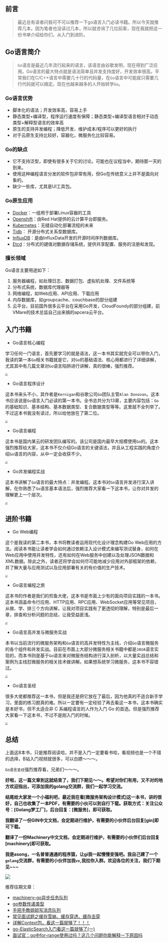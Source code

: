 ## 前言

> 最近总有读者问我可不可以推荐一下go语言入门必读书籍。所以今天就推荐几本。因为笔者也没读过几本，所以就咨询了几位前辈，现在我就把这一份书单介绍给你们，从入门到进阶。



## Go语言简介

> `Go`语言是最近几年流行起来的语言，该语言由谷歌发明，现在得到广泛应用。Go语言的最大特点就是语法简单且并发支持度好，开发效率很高。平常我们在C/C++语言中需要几十行的代码量，在`Go`语言中可能就只需要几行代码就可以搞定。现在也越来越多的人开始转学`Go`。



### Go语言优势

- 脚本化的语法；开发效率高，容易上手
- 静态类型+编译型，程序运行速度有保障；静态类型+编译型语言相对于动态类型+解释型语言的效率高
- 原生的支持并发编程；降低开发、维护成本/程序可以更好的执行
- 对于云原生支持比较好，容器化，微服务化比较容易。



### Go的缺点

- 它不支持泛型，即使有很多关于它的讨论。可能也在议程当中，期待那一天的到来。
- 使用这种编程语言分发的软件包非常有用，但Go在传统意义上并不是面向对象的。
- 缺少一些库，尤其是UI工具包。



### Go原生应用

- [Docker](https://github.com/docker/docker-ce)：一组用于部署Linux容器的工具
- [Openshift](https://github.com/openshift/origin)：由Red Hat提供的云计算平台即服务。
- [Kubernetes](https://github.com/kubernetes/kubernetes/)：无缝自动化部署流程的未来
- [Tidb](https://github.com/pingcap/tidb)： 开源分布式关系型数据库。
- [InfluxDB](https://github.com/influxdata/influxdb)：是由InfluxData开发的开源时间序列数据库。
- [Etcd](https://github.com/etcd-io/etcd)：分布式的键值对数据存储系统，提供共享配置、服务的注册和发现。



### 擅长领域

Go语言主要用途如下：

1. 服务器编程，如处理日志、数据打包、虚拟机处理、文件系统等
2. 分布式系统，数据库代理器等
3. 网络编程，如Web应用、API应用、下载应用
4. 内存数据库，如groupcache、couchbase的部分组建
5. 云平台，目前国外很多云平台在采用Go开发，CloudFoundy的部分组建，前VMare的技术总监自己出来搞的apcera云平台。



## 入门书籍

- Go语言核心编程

学习任何一门语言，首先要学习的就是语法，这一本书其实就完全可以带你入门，我读的第一本`Go`相关书籍就是它，对`Go`的基础语法、核心用都进行了详细讲解，尤其其中有几篇文章对`Go`语言陷阱进行讲解，真的很棒，强烈推荐。

<img src="./images/num_1.png" style="zoom:50%;" />

- Go语言程序设计

这本书来头不小，其作者是`Kernigan`和谷歌公司`Go`团队主管`Alan Donovan`。这本书应该说是`Go`语言入门必读的第一本书。全书总共分为13章，主要内容包括：`Go`的基础知识、基本结构、基本数据类型、复合数据类型等等。这里就不全列举了。不过这本书我没有读过，所以给他放在了第二位。

<img src="./images/num_2.png" style="zoom:50%;" />

- Go语言编程

这本书是国内某云的研发团队编写的。该公司是国内最早大规模使用`Go`的。这本强烈推荐给大家，这本书不仅介绍Go语言的关键语法，并且从工程实践的角度介绍`Go`语言的内容，从中一定会收获不少。

<img src="./images/num_3.png" style="zoom:50%;" />

- Go并发编程实战

这本书讲解了`Go`语言的最大特点：并发编程。这本书对`Go`语言并发进行深入讲解，在你熟悉了`Go`语言基本语法后，强烈推荐大家看一下这本书，让你对并发的理解更上一个层次。

<img src="./images/num_4.png" style="zoom:50%;" />



## 进阶书籍

- Go Web编程

这个是我读的第二本书，本书将教读者运用现代化设计理念构建Go Web应用的方法。阅读本书能让读者学会如何通过依赖注入设计模式来编写测试替身，如何在Web应用中使用并发特性，还有如何在Web服务中创建以及处理JSON数据和XML数据。除此之外，读者还将学会如何尽可能地减少应用对外部框架的依赖，并了解大量与应用测试以及应用部署有关的有价值的生产技术。

<img src="./images/num_5.png" style="zoom:50%;" />

- Go语言编程之旅

这本书的作者是我们的煎鱼大佬，这本书是市面上少有的面向项目实践的一本书。这本书涵盖命令行应用、HTTP应用、RPC应用、WebSocket应用等常见项目，从做、学、排三个方向讲解，让我对项目实践有了更透彻的理解，特别是最后一章，排查和分析问题的总结，让我受益匪浅。

<img src="./images/num_6.png" style="zoom:50%;" />

- Go语言高并发与微服务实战

本书以当前流行的微服务架构和`Go`语言的高并发特性为主线，介绍`Go`语言微服务的各个组件和并发实战。目前在市面上大部分微服务相关书籍中都是`JAVA`语言实现的，而本书则是基于`Go`语言来对微服务结构进行深入剖析，以大量实战总结和案例为主线怼微服务的相关技术做讲解。如果想系统学习微服务，这本书不容错过。

<img src="./images/num_7.png" style="zoom:50%;" />

- Go语言圣经

很多大佬都推荐这一本书，但是我还是把它放在了最后，因为他真的不适合新手学习，里面的练习题真的难。所以一定要有一定经验了再去看这一本书，这本书确实是本好书，但不太适合非 C 系编程语言的人作为入门 Go 的首选。但是强烈推荐大家看一下这本书，不过不是刚入门的时候。

<img src="./images/num_8.png" style="zoom:50%;" />

## 总结

上面这8本书，只是推荐阅读哈，并不是入门一定要看书哈，看视频也是一个不错的选择，B站入门视频就很多，可以白嫖～～～。

`Go语言圣经`强烈推荐看，兄弟们～～～。

**好啦，这一篇文章到这就结束了，我们下期见～～。希望对你们有用，又不对的地方欢迎指出，可添加我的golang交流群，我们一起学习交流。**

**结尾给大家发一个小福利吧，最近我在看[微服务架构设计模式]这一本书，讲的很好，自己也收集了一本PDF，有需要的小伙可以到自行下载。获取方式：关注公众号：[Golang梦工厂]，后台回复：[微服务]，即可获取。**

**我翻译了一份GIN中文文档，会定期进行维护，有需要的小伙伴后台回复[gin]即可下载。**

**翻译了一份Machinery中文文档，会定期进行维护，有需要的小伙伴们后台回复[machinery]即可获取。**

**我是asong，一名普普通通的程序猿，让gi我一起慢慢变强吧。我自己建了一个`golang`交流群，有需要的小伙伴加我`vx`,我拉你入群。欢迎各位的关注，我们下期见~~~**

![](https://song-oss.oss-cn-beijing.aliyuncs.com/wx/qrcode_for_gh_efed4775ba73_258.jpg)

推荐往期文章：

- [machinery-go异步任务队列](https://mp.weixin.qq.com/s/4QG69Qh1q7_i0lJdxKXWyg)
- [go参数传递类型](https://mp.weixin.qq.com/s/JHbFh2GhoKewlemq7iI59Q)
- [手把手教姐姐写消息队列](https://mp.weixin.qq.com/s/0MykGst1e2pgnXXUjojvhQ)
- [常见面试题之缓存雪崩、缓存穿透、缓存击穿](https://mp.weixin.qq.com/s?__biz=MzIzMDU0MTA3Nw==&mid=2247483988&idx=1&sn=3bd52650907867d65f1c4d5c3cff8f13&chksm=e8b0902edfc71938f7d7a29246d7278ac48e6c104ba27c684e12e840892252b0823de94b94c1&token=1558933779&lang=zh_CN#rd)
- [详解Context包，看这一篇就够了！！！](https://mp.weixin.qq.com/s/JKMHUpwXzLoSzWt_ElptFg)
- [go-ElasticSearch入门看这一篇就够了(一)](https://mp.weixin.qq.com/s/mV2hnfctQuRLRKpPPT9XRw)
- [面试官：go中for-range使用过吗？这几个问题你能解释一下原因吗](https://mp.weixin.qq.com/s/G7z80u83LTgLyfHgzgrd9g)
